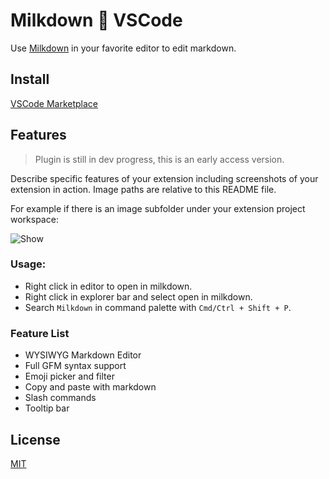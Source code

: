 # Milkdown 💖 VSCode

Use [Milkdown](https://saul-mirone.github.io/milkdown/#/) in your favorite editor to edit markdown.

## Install

[VSCode Marketplace](https://marketplace.visualstudio.com/items?itemName=mirone.milkdown)

## Features

> Plugin is still in dev progress, this is an early access version.

Describe specific features of your extension including screenshots of your extension in action. Image paths are relative to this README file.

For example if there is an image subfolder under your extension project workspace:

![Show](https://raw.githubusercontent.com/Saul-Mirone/milkdown-vscode/main/milkdown-vscode.gif)

### Usage:

-   Right click in editor to open in milkdown.
-   Right click in explorer bar and select open in milkdown.
-   Search `Milkdown` in command palette with `Cmd/Ctrl + Shift + P`.

### Feature List

-   WYSIWYG Markdown Editor
-   Full GFM syntax support
-   Emoji picker and filter
-   Copy and paste with markdown
-   Slash commands
-   Tooltip bar

## License

[MIT](https://github.com/Saul-Mirone/milkdown-vscode/blob/main/LICENSE)
